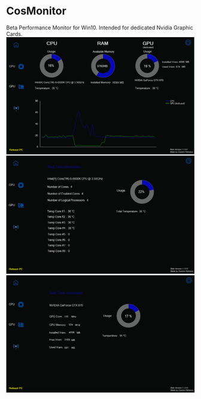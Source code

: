 # CosMonitor
Beta Performance Monitor for Win10. Intended for dedicated Nvidia Graphic Cards.
![ScreenShot1](https://github.com/cosminbvb/CosMonitor/blob/master/screenshots/ss1.png?raw=true)
![ScreenShot2](https://github.com/cosminbvb/CosMonitor/blob/master/screenshots/ss2.png?raw=true)
![ScreenShot3](https://github.com/cosminbvb/CosMonitor/blob/master/screenshots/ss3.png?raw=true)
